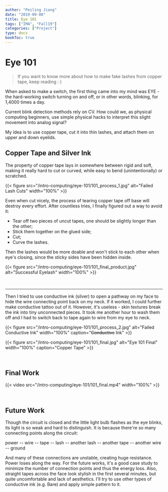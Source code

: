 ```yaml
---
author: "Peiling Jiang"
date: "2019-09-08"
title: Eye 101
tags: ["IMA", "Fall19"]
categories: ["Project"]
type: docs
bookToc: true
---
```


# Eye 101

> If you want to know more about how to make fake lashes from copper tape, keep reading : )

When asked to make a switch, the first thing came into my mind was EYE - the hard-working switch turning on and off, or in other words, blinking, for 1,4000 times a day.

Current blink detection methods rely on CV. How could we, as physical computing beginners, use simple physical hacks to interpret this slight movement into analog signal?

My idea is to use copper tape, cut it into thin lashes, and attach them on upper and down eyelids.

## Copper Tape and Silver Ink

The property of copper tape lays in somewhere between rigid and soft, making it really hard to cut or curved, while easy to bend (unintentionally) or scratched.

{{< figure src="/intro-computing/eye-101/101_process_1.jpg" alt="Failed Lash Cuts" width="100%" >}}

Even when cut nicely, the process of tearing copper tape off base will destroy every effort. After countless tries, I finally figured out a way to avoid it:

- Tear off two pieces of uncut tapes, one should be slightly longer than the other;
- Stick them together on the glued side;
- Cut;
- Curve the lashes.

Then the lashes would be more doable and won't stick to each other when eye's closing, since the sticky sides have been hidden inside.

{{< figure src="/intro-computing/eye-101/101_final_product.jpg" alt="Successful Eyelash" width="100%" >}}

<br>

***

Then I tried to use conductive ink (silver) to open a pathway on my face to hide the wire connecting point back on my neck. If it worked, I could further make conductive tattoo out of it. However, it's useless - skin textures break the ink into tiny unconnected pieces. It took me another hour to wash them off and I had to switch back to tape again to wire from my eye to neck.

{{< figure src="/intro-computing/eye-101/101_process_2.jpg" alt="Failed Conductive Ink" width="100%" caption="~~Conductive~~ Ink" >}}

{{< figure src="/intro-computing/eye-101/101_final.jpg" alt="Eye 101 Final" width="100%" caption="Copper Tape" >}}

<br>

## Final Work

{{< video src="/intro-computing/eye-101/101_final.mp4" width="100%" >}}

<br>

## Future Work

Though the circuit is closed and the little light bulb flashes as the eye blinks, its light is so weak and hard to distinguish. It is because there're so many connecting points along the circuit:

  power -- wire -- tape -- lash -- another lash -- another tape -- another wire -- ground

And many of these connections are unstable, creating huge resistance. Power loses along the way. For the future works, it's a good case study to minimize the number of connection points and thus the energy loss. Also, straight tapes across the face look stylish in the first several minutes, but quite uncomfortable and lack of aesthetics. I'll try to use other types of conductive ink (e.g. Bare) and apply simple pattern to it.
